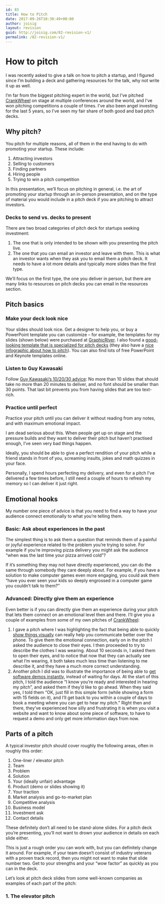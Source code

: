 ```yaml
---
id: 83
title: How to Pitch
date: 2017-09-26T10:30:49+00:00
author: joisig
layout: revision
guid: http://joisig.com/82-revision-v1/
permalink: /82-revision-v1/
---
```

# How to pitch

I was recently asked to give a talk on how to pitch a startup, and I figured since I&#8217;m building a deck and gathering resources for the talk, why not write it up as well.

I’m far from the biggest pitching expert in the world, but I’ve pitched [CrankWheel](http://crankwheel.com/?ref=startupresources) on stage at multiple conferences around the world, and I’ve won pitching competitions a couple of times. I’ve also been angel investing for the last 5 years, so I’ve seen my fair share of both good and bad pitch decks.

## Why pitch?

You pitch for multiple reasons, all of them in the end having to do with promoting your startup. These include:

  1. Attracting investors
  2. Selling to customers
  3. Finding partners
  4. Hiring people
  5. Trying to win a pitch competition

In this presentation, we’ll focus on pitching in general, i.e. the art of promoting your startup through an in-person presentation, and on the type of material you would include in a pitch deck if you are pitching to attract investors.

### Decks to send vs. decks to present

There are two broad categories of pitch deck for startups seeking investment:

  1. The one that is only intended to be shown with you presenting the pitch live.
  2. The one that you can email an investor and leave with them. This is what an investor wants when they ask you to email them a pitch deck. It needs to have a lot more details and typically more slides than the first type.

We’ll focus on the first type, the one you deliver in person, but there are many links to resources on pitch decks you can email in the resources section.

## Pitch basics

### Make your deck look nice

Your slides should look nice. Get a designer to help you, or buy a PowerPoint template you can customize – for example, the templates for my slides (shown below) were purchased at [GraphicRiver](https://graphicriver.net/category/presentation-templates?ref=joisig). I also found a [good-looking template that is specialized for pitch decks](https://transactions.sendowl.com/stores/4167/45499) (they also have a [nice infographic about how to pitch](https://transactions.sendowl.com/stores/4198/45499)). You can also find lots of free PowerPoint and Keynote templates online.

### Listen to Guy Kawasaki

Follow [Guy Kawasaki’s 10/20/30 advice](https://guykawasaki.com/the-only-10-slides-you-need-in-your-pitch/): No more than 10 slides that should take no more than 20 minutes to deliver, and no font should be smaller than 30 points. That last bit prevents you from having slides that are too text-rich.

### Practice until perfect

Practice your pitch until you can deliver it without reading from any notes, and with maximum emotional impact.

I am dead serious about this. When people get up on stage and the pressure builds and they want to deliver their pitch but haven&#8217;t practised enough, I&#8217;ve seen very bad things happen.

Ideally, you should be able to give a perfect rendition of your pitch while a friend stands in front of you, screaming insults, jokes and math quizzes in your face.

Personally, I spend hours perfecting my delivery, and even for a pitch I&#8217;ve delivered a few times before, I still need a couple of hours to refresh my memory so I can deliver it just right.

## Emotional hooks

My number one piece of advice is that you need to find a way to have your audience connect emotionally to what you’re telling them.

### Basic: Ask about experiences in the past

The simplest thing is to ask them a question that reminds them of a painful or joyful experience related to the problem you’re trying to solve. For example if you’re improving pizza delivery you might ask the audience “when was the last time your pizza arrived cold”?

If it’s something they may not have directly experienced, you can do the same through somebody they care deeply about. For example, if you have a solution to make computer games even more engaging, you could ask them “have you ever seen your kids so deeply engrossed in a computer game you couldn’t talk to them?”

### Advanced: Directly give them an experience

Even better is if you can directly give them an experience during your pitch that lets them connect on an emotional level then and there. I&#8217;ll give you a couple of examples from some of my own pitches of [CrankWheel](http://crankwheel.com/?ref=startupresources):

  1. I gave a pitch where I was highlighting the fact that being able to quickly [show things visually](http://crankwheel.com/ready-in-seconds/?ref=startupresources) can really help you communicate better over the phone. To give them the emotional connection, early on in the pitch I asked the audience to close their eyes. I then proceeded to try to describe the clothes I was wearing. About 10 seconds in, I asked them to open their eyes, and to notice that now that they can actually see what I&#8217;m wearing, it both takes much less time than listening to me describe it, and they have a much more correct understanding.
  2. Another pitch I did was to illustrate the importance of being able to [get software demos instantly](http://crankwheel.com/instant-demos/?ref=startupresources), instead of waiting for days. At the start of this pitch, I told the audience &#8220;I know you&#8217;re ready and interested in hearing my pitch&#8221;, and asked them if they&#8217;d like to go ahead. When they said yes, I told them &#8220;OK, just fill in this simple form (while showing a form with 15 fields on it), and I&#8217;ll get back to you within a couple of days to book a meeting where you can get to hear my pitch.&#8221; Right then and there, they&#8217;ve experienced how silly and frustrating it is when you visit a website and want to know about some piece of software, to have to request a demo and only get more information days from now.

## Parts of a pitch

A typical investor pitch should cover roughly the following areas, often in roughly this order:

  1. One-liner / elevator pitch
  2. Team
  3. Problem
  4. Solution
  5. Your (ideally unfair) advantage
  6. Product (demo or slides showing it)
  7. Your traction
  8. Market analysis and go-to-market plan
  9. Competitive analysis
 10. Business model
 11. Investment ask
 12. Contact details

These definitely don&#8217;t all need to be stand-alone slides. For a pitch deck you&#8217;re presenting, you&#8217;ll not want to drown your audience in details on each slide either.

This is just a rough order you can work with, but you can definitely change it around. For example, if your team doesn&#8217;t consist of industry veterans with a proven track record, then you might not want to make that slide number two. Get to your strengths and your &#8220;wow factor&#8221; as quickly as you can in the deck.

Let&#8217;s look at pitch deck slides from some well-known companies as examples of each part of the pitch:

### 1. The elevator pitch

&nbsp;